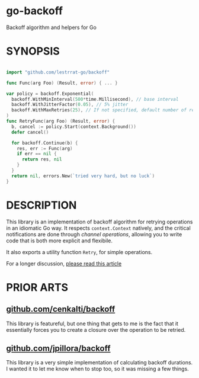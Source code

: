 # go-backoff

Backoff algorithm and helpers for Go

# SYNOPSIS

```go

import "github.com/lestrrat-go/backoff"

func Func(arg Foo) (Result, error) { ... }

var policy = backoff.Exponential(
  backoff.WithMinInterval(500*time.Millisecond), // base interval
  backoff.WithJitterFactor(0.05), // 5% jitter
  backoff.WithMaxRetries(25), // If not specified, default number of retries is 10
)
func RetryFunc(arg Foo) (Result, error) {
  b, cancel := policy.Start(context.Background())
  defer cancel()

  for backoff.Continue(b) {
    res, err := Func(arg)
    if err == nil {
      return res, nil
    }
  }
  return nil, errors.New(`tried very hard, but no luck`)
}
```

# DESCRIPTION

This library is an implementation of backoff algorithm for retrying operations
in an idiomatic Go way. It respects `context.Context` natively, and the critical
notifications are done through *channel operations*, allowing you to write code 
that is both more explicit and flexibile.

It also exports a utility function `Retry`, for simple operations.

For a longer discussion, [please read this article](https://medium.com/@lestrrat/yak-shaving-with-backoff-libraries-in-go-80240f0aa30c)

# PRIOR ARTS

## [github.com/cenkalti/backoff](https://github.com/cenkalti/backoff) 

This library is featureful, but one thing that gets to me is the fact that
it essentially forces you to create a closure over the operation to be retried.

## [github.com/jpillora/backoff](https://github.com/jpillora/backoff)

This library is a very simple implementation of calculating backoff durations.
I wanted it to let me know when to stop too, so it was missing a few things.

